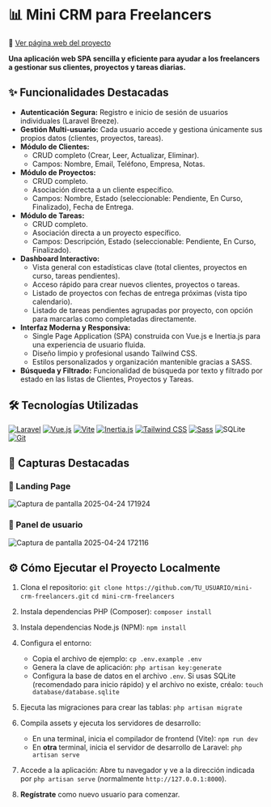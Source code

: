 # 📊 Mini CRM para Freelancers

🔗 [Ver página web del proyecto](https://crm-freelancers.onrender.com/)

**Una aplicación web SPA sencilla y eficiente para ayudar a los freelancers a gestionar sus clientes, proyectos y tareas diarias.**

## ✨ Funcionalidades Destacadas

*   **Autenticación Segura:** Registro e inicio de sesión de usuarios individuales (Laravel Breeze).
*   **Gestión Multi-usuario:** Cada usuario accede y gestiona únicamente sus propios datos (clientes, proyectos, tareas).
*   **Módulo de Clientes:**
    *   CRUD completo (Crear, Leer, Actualizar, Eliminar).
    *   Campos: Nombre, Email, Teléfono, Empresa, Notas.
*   **Módulo de Proyectos:**
    *   CRUD completo.
    *   Asociación directa a un cliente específico.
    *   Campos: Nombre, Estado (seleccionable: Pendiente, En Curso, Finalizado), Fecha de Entrega.
*   **Módulo de Tareas:**
    *   CRUD completo.
    *   Asociación directa a un proyecto específico.
    *   Campos: Descripción, Estado (seleccionable: Pendiente, En Curso, Finalizado).
*   **Dashboard Interactivo:**
    *   Vista general con estadísticas clave (total clientes, proyectos en curso, tareas pendientes).
    *   Acceso rápido para crear nuevos clientes, proyectos o tareas.
    *   Listado de proyectos con fechas de entrega próximas (vista tipo calendario).
    *   Listado de tareas pendientes agrupadas por proyecto, con opción para marcarlas como completadas directamente.
*   **Interfaz Moderna y Responsiva:**
    *   Single Page Application (SPA) construida con Vue.js e Inertia.js para una experiencia de usuario fluida.
    *   Diseño limpio y profesional usando Tailwind CSS.
    *   Estilos personalizados y organización mantenible gracias a SASS.
*   **Búsqueda y Filtrado:** Funcionalidad de búsqueda por texto y filtrado por estado en las listas de Clientes, Proyectos y Tareas.

## 🛠️ Tecnologías Utilizadas

<p align="left">
  <a href="https://laravel.com" target="_blank" rel="noreferrer"><img src="https://img.shields.io/badge/Laravel-FF2D20?style=for-the-badge&logo=laravel&logoColor=white" alt="Laravel"></a>
  <a href="https://vuejs.org/" target="_blank" rel="noreferrer"><img src="https://img.shields.io/badge/Vue.js-4FC08D?style=for-the-badge&logo=vue.js&logoColor=white" alt="Vue.js"></a>
  <a href="https://vitejs.dev" target="_blank" rel="noreferrer"><img src="https://img.shields.io/badge/Vite-646CFF?style=for-the-badge&logo=vite&logoColor=white" alt="Vite"></a>
  <a href="https://inertiajs.com/" target="_blank" rel="noreferrer"><img src="https://img.shields.io/badge/Inertia.js-9553E9?style=for-the-badge&logo=inertia&logoColor=white" alt="Inertia.js"></a>
  <a href="https://tailwindcss.com/" target="_blank" rel="noreferrer"><img src="https://img.shields.io/badge/Tailwind_CSS-06B6D4?style=for-the-badge&logo=tailwind-css&logoColor=white" alt="Tailwind CSS"></a>
  <a href="https://sass-lang.com" target="_blank" rel="noreferrer"><img src="https://img.shields.io/badge/Sass-CC6699?style=for-the-badge&logo=sass&logoColor=white" alt="Sass"></a>
  <img src="https://img.shields.io/badge/SQLite-003B57?style=for-the-badge&logo=sqlite&logoColor=white" alt="SQLite" />
  <a href="https://git-scm.com/" target="_blank" rel="noreferrer"><img src="https://img.shields.io/badge/git-%23F05033.svg?style=for-the-badge&logo=git&logoColor=white" alt="Git"></a>
</p>

## 📸 Capturas Destacadas

### 📄 Landing Page
![Captura de pantalla 2025-04-24 171924](https://github.com/user-attachments/assets/6b44af5d-951e-43a8-a017-420fc9b0d15e)

### 👤 Panel de usuario
![Captura de pantalla 2025-04-24 172116](https://github.com/user-attachments/assets/9780cee0-435f-4f2b-aa14-c1ab1e39226b)

## ⚙️ Cómo Ejecutar el Proyecto Localmente

1.  Clona el repositorio:
    `git clone https://github.com/TU_USUARIO/mini-crm-freelancers.git`
    `cd mini-crm-freelancers`

2.  Instala dependencias PHP (Composer):
    `composer install`

3.  Instala dependencias Node.js (NPM):
    `npm install`

4.  Configura el entorno:
    *   Copia el archivo de ejemplo: `cp .env.example .env`
    *   Genera la clave de aplicación: `php artisan key:generate`
    *   Configura la base de datos en el archivo `.env`. Si usas SQLite (recomendado para inicio rápido) y el archivo no existe, créalo: `touch database/database.sqlite`

5.  Ejecuta las migraciones para crear las tablas:
    `php artisan migrate`

6.  Compila assets y ejecuta los servidores de desarrollo:
    *   En una terminal, inicia el compilador de frontend (Vite): `npm run dev`
    *   En **otra** terminal, inicia el servidor de desarrollo de Laravel: `php artisan serve`

7.  Accede a la aplicación: Abre tu navegador y ve a la dirección indicada por `php artisan serve` (normalmente `http://127.0.0.1:8000`).

8.  **Regístrate** como nuevo usuario para comenzar.


